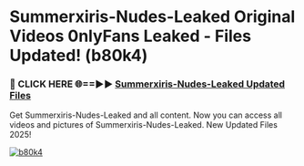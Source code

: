 # Summerxiris-Nudes-Leaked Original Videos 0nlyFans Leaked - Files Updated! (b80k4)

<h3>🔴 CLICK HERE 🌐==►► <a href="https://tinyurl.com/4mcuefdz" rel="nofollow">Summerxiris-Nudes-Leaked Updated Files</a></h3>

Get Summerxiris-Nudes-Leaked and all content. Now you can access all videos and pictures of Summerxiris-Nudes-Leaked. New Updated Files 2025!

[![b80k4](https://i.imgur.com/StAQSOY.gif)](https://tinyurl.com/4mcuefdz)
